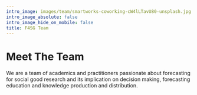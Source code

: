 ```yaml
---
intro_image: images/team/smartworks-coworking-cW4lLTavU80-unsplash.jpg
intro_image_absolute: false
intro_image_hide_on_mobile: false
title: F4SG Team
---
```


# Meet The Team

We are a team of academics and practitioners passionate about forecasting for social good research and its implication on decision making, forecasting education and knowledge production and distribution. 
